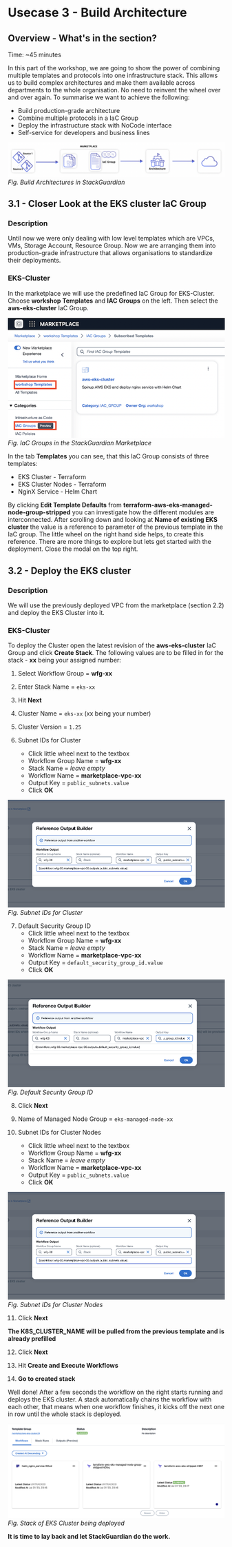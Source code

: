 # Usecase 3 - Build Architecture

## Overview - What's in the section?
Time: ~45 minutes  

In this part of the workshop, we are going to show the power of combining multiple templates and protocols into one infrastructure stack. This allows us to build complex architectures and make them available across departments to the whole organisation. No need to reinvent the wheel over and over again. 
To summarise we want to achieve the following:

* Build production-grade architecture
* Combine multiple protocols in a IaC Group
* Deploy the infrastructure stack with NoCode interface
* Self-service for developers and business lines

![Usecase 3](image/usecase3.png)
_Fig. Build Architectures in StackGuardian_

## 3.1 - Closer Look at the EKS cluster IaC Group
### Description
Until now we were only dealing with low level templates which are VPCs, VMs, Storage Account, Resource Group. Now we are arranging them into production-grade infrastructure that allows organisations to standardize their deployments. 

### EKS-Cluster
In the marketplace we will use the predefined IaC Group for EKS-Cluster. Choose **workshop Templates** and **IAC Groups** on the left. Then select the **aws-eks-cluster** IaC Group. 

![IaC Group](image/iac-group.png)  
_Fig. IaC Groups in the StackGuardian Marketplace_   

In the tab **Templates** you can see, that this IaC Group consists of three templates: 
* EKS Cluster - Terraform
* EKS Cluster Nodes - Terraform
* NginX Service - Helm Chart

By clicking **Edit Template Defaults** from **terraform-aws-eks-managed-node-group-stripped** you can investigate how the different modules are interconnected. After scrolling down and looking at **Name of existing EKS cluster** the value is a reference to parameter of the previous template in the IaC group. The little wheel on the right hand side helps, to create this reference. 
There are more things to explore but lets get started with the deployment. Close the modal on the top right.

## 3.2 - Deploy the EKS cluster 
### Description
We will use the previously deployed VPC from the marketplace (section 2.2) and deploy the EKS Cluster into it. 


### EKS-Cluster
To deploy the Cluster open the latest revision of the **aws-eks-cluster** IaC Group and click **Create Stack**. 
The following values are to be filled in for the stack - **xx** being your assigned number: 

1. Select Workflow Group = **wfg-xx**
2. Enter Stack Name = ``eks-xx``  
3. Hit **Next**

4. Cluster Name = ``eks-xx`` (xx being your number) 
5. Cluster Version = ``1.25``
6. Subnet IDs for Cluster 
    * Click little wheel next to the textbox
    * Workflow Group Name = **wfg-xx**
    * Stack Name = _leave empty_
    * Workflow Name = **marketplace-vpc-xx**
    * Output Key = ``public_subnets.value``
    * Click **OK**

![Subnet IDs](image/public-subnets.png)
_Fig. Subnet IDs for Cluster_

7. Default Security Group ID
    * Click little wheel next to the textbox
    * Workflow Group Name = **wfg-xx**
    * Stack Name = _leave empty_
    * Workflow Name = **marketplace-vpc-xx**
    * Output Key = ``default_security_group_id.value``
    * Click **OK**

![Default Security Group ID ](image/security-group.png)
_Fig. Default Security Group ID_

8. Click **Next**


9. Name of Managed Node Group = ``eks-managed-node-xx`` 
10. Subnet IDs for Cluster Nodes
    * Click little wheel next to the textbox
    * Workflow Group Name = **wfg-xx**
    * Stack Name = _leave empty_
    * Workflow Name = **marketplace-vpc-xx**
    * Output Key = ``public_subnets.value``
    * Click **OK**

![Subnet IDs](image/public-subnets.png)
_Fig. Subnet IDs for Cluster Nodes_


11. Click **Next**

**The K8S_CLUSTER_NAME will be pulled from the previous template and is already prefilled**

12. Click **Next**

13. Hit **Create and Execute Workflows**
14. **Go to created stack**

Well done! After a few seconds the workflow on the right starts running and deploys the EKS cluster. 
A stack automatically chains the workflow with each other, that means when one workflow finishes, it kicks off the next one in row until the whole stack is deployed. 

![Stack Deploy](image/stack-deploy.png)
_Fig. Stack of EKS Cluster being deployed_


**It is time to lay back and let StackGuardian do the work.**
